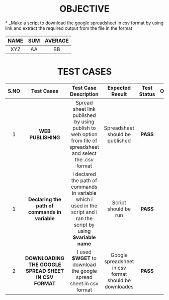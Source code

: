 <h1 align="center">OBJECTIVE</h1>
* _Make a script to download the google spreadsheet in csv format by using link and extract the required output from the file in the format


|NAME|SUM|AVERAGE|
|:---:|:---:|:---:|
|XYZ |AA |BB|

<h1 align="center">TEST CASES</h1> 

|S.NO|Test Cases|Test Case Description|Expected Result|Test Status|Output|
|:----:|:-----:|:-----:|:-----:|:-----:|:----:|
1 |**WEB PUBLISHING** |Spread sheet link published by using publish to web option from file of spreadsheet and select the .csv format |Spreadsheet should be published|**PASS** |
|1 |**Declaring the path of commands in variable** |I declared the path of commands in variable which i used in the script and i ran the script by using **$variable name** |Script should be run |**PASS** |
|2 |**DOWNLOADING THE GOOGLE SPREAD SHEET IN CSV FORMAT** |I used **$WGET** to download the google spread sheet in csv format |Google spreadsheet in csv format should be downloades |**PASS** |

                  
         
            

    
